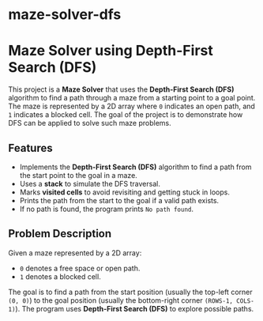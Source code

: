 # maze-solver-dfs
# Maze Solver using Depth-First Search (DFS)

This project is a **Maze Solver** that uses the **Depth-First Search (DFS)** algorithm to find a path through a maze from a starting point to a goal point. The maze is represented by a 2D array where `0` indicates an open path, and `1` indicates a blocked cell. The goal of the project is to demonstrate how DFS can be applied to solve such maze problems.

## Features

- Implements the **Depth-First Search (DFS)** algorithm to find a path from the start point to the goal in a maze.
- Uses a **stack** to simulate the DFS traversal.
- Marks **visited cells** to avoid revisiting and getting stuck in loops.
- Prints the path from the start to the goal if a valid path exists.
- If no path is found, the program prints `No path found`.

## Problem Description

Given a maze represented by a 2D array:
- `0` denotes a free space or open path.
- `1` denotes a blocked cell.

The goal is to find a path from the start position (usually the top-left corner `(0, 0)`) to the goal position (usually the bottom-right corner `(ROWS-1, COLS-1)`). The program uses **Depth-First Search (DFS)** to explore possible paths.


